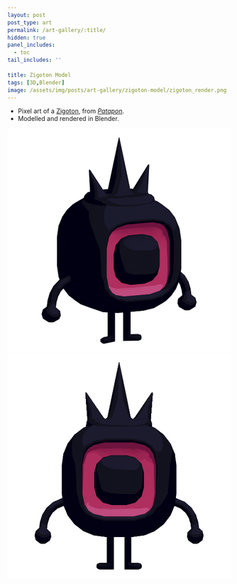 ```yaml
---
layout: post
post_type: art
permalink: /art-gallery/:title/
hidden: true
panel_includes:
  - toc
tail_includes: ''

title: Zigoton Model
tags: [3D,Blender]
image: /assets/img/posts/art-gallery/zigoton-model/zigoton_render.png
---
```


* Pixel art of a [Zigoton](https://patapon.fandom.com/wiki/Zigotons), from [*Patapon*](https://en.wikipedia.org/wiki/Patapon). <br>
* Modelled and rendered in Blender.

![](/assets/img/posts/art-gallery/zigoton-model/zigoton_render.png)
![](/assets/img/posts/art-gallery/zigoton-model/zigoton_render_turntable.gif)